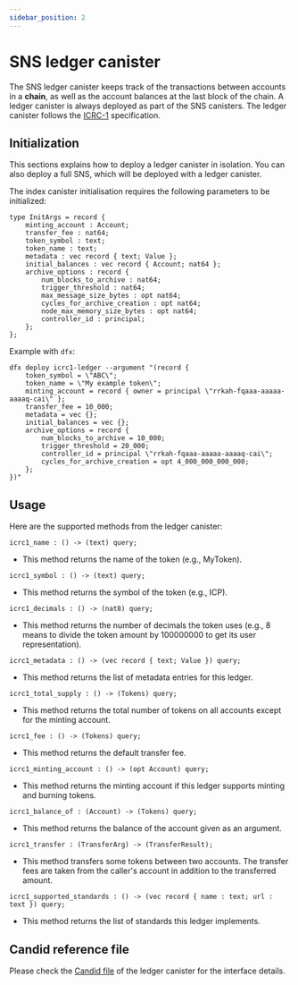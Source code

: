```yaml
---
sidebar_position: 2
---
```

# SNS ledger canister


The SNS ledger canister keeps track of the transactions between accounts in a **chain**,
as well as the account balances at the last block of the chain.
A ledger canister is always deployed as part of the SNS canisters. 
The ledger canister follows the [ICRC-1](https://github.com/dfinity/ICRC-1) specification.

## Initialization

This sections explains how to deploy a ledger canister in isolation.
You can also deploy a full SNS, which will be deployed with a ledger canister.

The index canister initialisation requires the following parameters to be initialized:

```
type InitArgs = record {
    minting_account : Account;
    transfer_fee : nat64;
    token_symbol : text;
    token_name : text;
    metadata : vec record { text; Value };
    initial_balances : vec record { Account; nat64 };
    archive_options : record {
        num_blocks_to_archive : nat64;
        trigger_threshold : nat64;
        max_message_size_bytes : opt nat64;
        cycles_for_archive_creation : opt nat64;
        node_max_memory_size_bytes : opt nat64;
        controller_id : principal;
    };
};
```

Example with `dfx`:

```shell
dfx deploy icrc1-ledger --argument "(record {
    token_symbol = \"ABC\";
    token_name = \"My example token\";
    minting_account = record { owner = principal \"rrkah-fqaaa-aaaaa-aaaaq-cai\" };
    transfer_fee = 10_000;
    metadata = vec {};
    initial_balances = vec {};
    archive_options = record {
        num_blocks_to_archive = 10_000;
        trigger_threshold = 20_000;
        controller_id = principal \"rrkah-fqaaa-aaaaa-aaaaq-cai\";
        cycles_for_archive_creation = opt 4_000_000_000_000;
    };
})"
```

## Usage

Here are the supported methods from the ledger canister:

```
icrc1_name : () -> (text) query;
```
- This method returns the name of the token (e.g., MyToken).

```
icrc1_symbol : () -> (text) query;
```
- This method returns the symbol of the token (e.g., ICP).

```
icrc1_decimals : () -> (nat8) query;
```
- This method returns the number of decimals the token uses (e.g., 8 means to divide the token amount by 100000000 to get its user representation).

```
icrc1_metadata : () -> (vec record { text; Value }) query;
```
- This method returns the list of metadata entries for this ledger. 

```
icrc1_total_supply : () -> (Tokens) query;
```
- This method returns the total number of tokens on all accounts except for the minting account.

```
icrc1_fee : () -> (Tokens) query;
```
- This method returns the default transfer fee.

```
icrc1_minting_account : () -> (opt Account) query;
```
- This method returns the minting account if this ledger supports minting and burning tokens.

```
icrc1_balance_of : (Account) -> (Tokens) query;
```
- This method returns the balance of the account given as an argument.

```
icrc1_transfer : (TransferArg) -> (TransferResult);
```
- This method transfers some tokens between two accounts. The transfer fees are taken from the caller's account in addition to the transferred amount.

```
icrc1_supported_standards : () -> (vec record { name : text; url : text }) query;
```
- This method returns the list of standards this ledger implements.

## Candid reference file

Please check the [Candid file](https://gitlab.com/dfinity-lab/public/ic/-/blob/master/rs/rosetta-api/icrc1/ledger/icrc1.did) of the ledger canister for the interface details.


